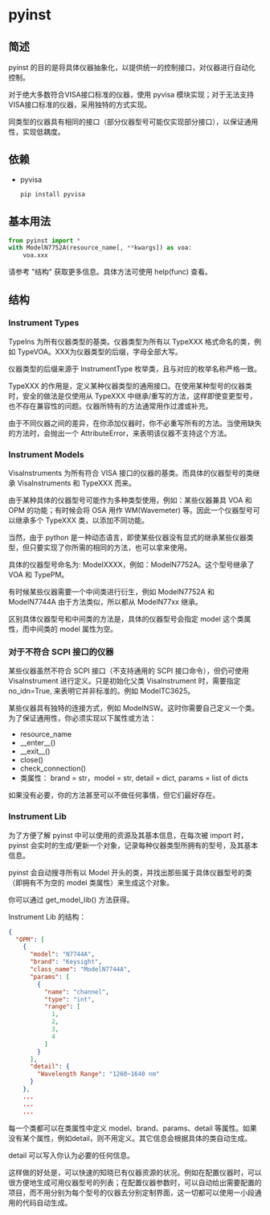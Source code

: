# pyinst

## 简述

pyinst 的目的是将具体仪器抽象化，以提供统一的控制接口，对仪器进行自动化控制。

对于绝大多数符合VISA接口标准的仪器，使用 pyvisa 模块实现；对于无法支持VISA接口标准的仪器，采用独特的方式实现。

同类型的仪器具有相同的接口（部分仪器型号可能仅实现部分接口），以保证通用性，实现低耦度。

## 依赖

* pyvisa
    ``` Bash
    pip install pyvisa
    ```

## 基本用法

``` Python
from pyinst import *
with ModelN7752A(resource_name[, **kwargs]) as voa:
    voa.xxx
```

请参考 "结构" 获取更多信息。具体方法可使用 help(func) 查看。

## 结构

### Instrument Types

TypeIns 为所有仪器类型的基类。仪器类型为所有以 TypeXXX 格式命名的类，例如 TypeVOA。XXX为仪器类型的后缀，字母全部大写。

仪器类型的后缀来源于 InstrumentType 枚举类，且与对应的枚举名称严格一致。

TypeXXX 的作用是，定义某种仪器类型的通用接口。在使用某种型号的仪器类时，安全的做法是仅使用从 TypeXXX 中继承/重写的方法，这样即使变更型号，也不存在兼容性的问题。仪器所特有的方法通常用作过渡或补充。

由于不同仪器之间的差异，在你添加仪器时，你不必重写所有的方法。当使用缺失的方法时，会抛出一个 AttributeError，来表明该仪器不支持这个方法。

### Instrument Models

VisaInstruments 为所有符合 VISA 接口的仪器的基类。而具体的仪器型号的类继承 VisaInstruments 和 TypeXXX 而来。

由于某种具体的仪器型号可能作为多种类型使用，例如：某些仪器兼具 VOA 和 OPM 的功能；有时候会将 OSA 用作 WM(Wavemeter) 等。因此一个仪器型号可以继承多个 TypeXXX 类，以添加不同功能。

当然，由于 python 是一种动态语言，即使某些仪器没有显式的继承某些仪器类型，但只要实现了你所需的相同的方法，也可以拿来使用。

具体的仪器型号命名为: ModelXXXX，例如：ModelN7752A。这个型号继承了 VOA 和 TypePM。

有时候某些仪器需要一个中间类进行衍生，例如 ModelN7752A 和 ModelN7744A 由于方法类似，所以都从 ModelN77xx 继承。

区别具体仪器型号和中间类的方法是，具体的仪器型号会指定 model 这个类属性，而中间类的 model 属性为空。

### 对于不符合 SCPI 接口的仪器

某些仪器虽然不符合 SCPI 接口（不支持通用的 SCPI 接口命令），但仍可使用 VisaInstrument 进行定义。只是初始化父类 VisaInstrument 时，需要指定 no_idn=True, 来表明它并非标准的。例如 ModelTC3625。

某些仪器具有独特的连接方式，例如 ModelNSW。这时你需要自己定义一个类。为了保证通用性，你必须实现以下属性或方法：

* resource_name
* \_\_enter\_\_()
* \_\_exit\_\_()
* close()
* check_connection()
* 类属性： brand = str，model = str, detail = dict, params = list of dicts

如果没有必要，你的方法甚至可以不做任何事情，但它们最好存在。

### Instrument Lib

为了方便了解 pyinst 中可以使用的资源及其基本信息，在每次被 import 时，pyinst 会实时的生成/更新一个对象，记录每种仪器类型所拥有的型号，及其基本信息。

pyinst 会自动搜寻所有以 Model 开头的类，并找出那些属于具体仪器型号的类（即拥有不为空的 model 类属性）来生成这个对象。

你可以通过 get_model_lib() 方法获得。

Instrument Lib 的结构：

``` json
{
  "OPM": [
    {
      "model": "N7744A",
      "brand": "Keysight",
      "class_name": "ModelN7744A",
      "params": [
        {
          "name": "channel",
          "type": "int",
          "range": [
            1,
            2,
            3,
            4
          ]
        }
      ],
      "detail": {
        "Wavelength Range": "1260~1640 nm"
      }
    },
    ...
    ...
    ...
```

每一个类都可以在类属性中定义 model、brand、params、detail 等属性。如果没有某个属性，例如detail，则不用定义。其它信息会根据具体的类自动生成。

detail 可以写入你认为必要的任何信息。

这样做的好处是，可以快速的知晓已有仪器资源的状况。例如在配置仪器时，可以很方便地生成可用仪器型号的列表；在配置仪器参数时，可以自动给出需要配置的项目，而不用分别为每个型号的仪器去分别定制界面，这一切都可以使用一小段通用的代码自动生成。